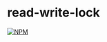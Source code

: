 # read-write-lock
[![NPM](https://nodei.co/npm/read-write-lock.png)](https://nodei.co/npm/read-write-lock/)
